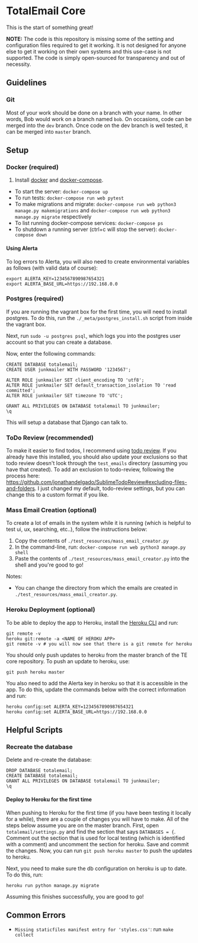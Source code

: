 # TotalEmail Core

This is the start of something great!

**NOTE:** The code is this repository is missing some of the setting and configuration files required to get it working. It is not designed for anyone else to get it working on their own systems and this use-case is not supported. The code is simply open-sourced for transparency and out of necessity.

## Guidelines

### Git

Most of your work should be done on a branch with your name. In other words, Bob would work on a branch named `bob`. On occasions, code can be merged into the `dev` branch. Once code on the dev branch is well tested, it can be merged into `master` branch.

## Setup

### Docker (required)

1. Install [docker](https://docs.docker.com/engine/installation/) and [docker-compose](https://docs.docker.com/compose/install/).

- To start the server: `docker-compose up`
- To run tests: `docker-compose run web pytest`
- To make migrations and migrate: `docker-compose run web python3 manage.py makemigrations` and `docker-compose run web python3 manage.py migrate` respectively
- To list running docker-compose services: `docker-compose ps`
- To shutdown a running server (ctrl+c will stop the server): `docker-compose down`

#### Using Alerta

To log errors to Alerta, you will also need to create environmental variables as follows (with valid data of course):

```shell
export ALERTA_KEY=1234567890987654321
export ALERTA_BASE_URL=https://192.168.0.0
```

### Postgres (required)

If you are running the vagrant box for the first time, you will need to install postgres. To do this, run the `./_meta/postgres_install.sh` script from inside the vagrant box.

Next, run `sudo -u postgres psql`, which logs you into the postgres user account so that you can create a database.

Now, enter the following commands:

```
CREATE DATABASE totalemail;
CREATE USER junkmailer WITH PASSWORD '1234567';

ALTER ROLE junkmailer SET client_encoding TO 'utf8';
ALTER ROLE junkmailer SET default_transaction_isolation TO 'read committed';
ALTER ROLE junkmailer SET timezone TO 'UTC';

GRANT ALL PRIVILEGES ON DATABASE totalemail TO junkmailer;
\q
```

This will setup a database that Django can talk to.

### ToDo Review (recommended)

To make it easier to find todos, I recommend using [todo review](https://packagecontrol.io/packages/TodoReview). If you already have this installed, you should also update your exclusions so that todo review doesn't look through the `test_emails` directory (assuming you have that created). To add an exclusion to todo-review, following the process here: https://github.com/jonathandelgado/SublimeTodoReview#excluding-files-and-folders. I just changed my default, todo-review settings, but you can change this to a custom format if you like.

### Mass Email Creation (optional)

To create a lot of emails in the system while it is running (which is helpful to test ui, ux, searching, etc..), follow the instructions below:

1. Copy the contents of `./test_resources/mass_email_creator.py`
2. In the command-line, run: `docker-compose run web python3 manage.py shell`
3. Paste the contents of `./test_resources/mass_email_creator.py` into the shell and you're good to go!

Notes:

- You can change the directory from which the emails are created in `./test_resources/mass_email_creator.py`.

### Heroku Deployment (optional)

To be able to deploy the app to Heroku, install the [Heroku CLI](https://devcenter.heroku.com/articles/heroku-cli) and run:

```shell
git remote -v
heroku git:remote -a <NAME OF HEROKU APP>
git remote -v # you will now see that there is a git remote for heroku
```

You should only push updates to heroku from the master branch of the TE core repository. To push an update to heroku, use:

```shell
git push heroku master
```

You also need to add the Alerta key in heroku so that it is accessible in the app. To do this, update the commands below with the correct information and run:

```shell
heroku config:set ALERTA_KEY=1234567890987654321
heroku config:set ALERTA_BASE_URL=https://192.168.0.0
```

## Helpful Scripts

### Recreate the database

Delete and re-create the database:

```
DROP DATABASE totalemail;
CREATE DATABASE totalemail;
GRANT ALL PRIVILEGES ON DATABASE totalemail TO junkmailer;
\q
```

#### Deploy to Heroku for the first time

When pushing to Heroku for the first time (if you have been testing it locally for a while), there are a couple of changes you will have to make. All of the steps below assume you are on the master branch. First, open `totalemail/settings.py` and find the section that says `DATABASES = {`. Comment out the section that is used for local testing (which is identified with a comment) and uncomment the section for heroku. Save and commit the changes. Now, you can run `git push heroku master` to push the updates to heroku.

Next, you need to make sure the db configuration on heroku is up to date. To do this, run:

```shell
heroku run python manage.py migrate
```

Assuming this finishes successfully, you are good to go!

## Common Errors

- `Missing staticfiles manifest entry for 'styles.css'`: run `make collect`
